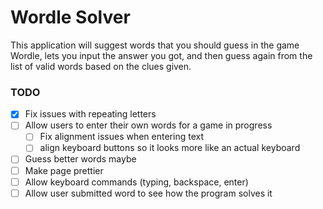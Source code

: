 # Wordle Solver

This application will suggest words that you should guess in the game Wordle, lets you input the answer you got, and then guess again from the list of valid words based on the clues given.

### TODO

- [x] Fix issues with repeating letters
- [ ] Allow users to enter their own words for a game in progress
  - [ ] Fix alignment issues when entering text
  - [ ] align keyboard buttons so it looks more like an actual keyboard
- [ ] Guess better words maybe
- [ ] Make page prettier
- [ ] Allow keyboard commands (typing, backspace, enter)
- [ ] Allow user submitted word to see how the program solves it